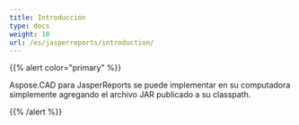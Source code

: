 ```yaml
---
title: Introducción
type: docs
weight: 10
url: /es/jasperreports/introduction/
---
```


{{% alert color="primary" %}}

Aspose.CAD para JasperReports se puede implementar en su computadora simplemente agregando el archivo JAR publicado a su classpath.

{{% /alert %}}
